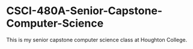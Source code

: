 # CSCI-480A-Senior-Capstone-Computer-Science
This is my senior capstone computer science class at Houghton College.
